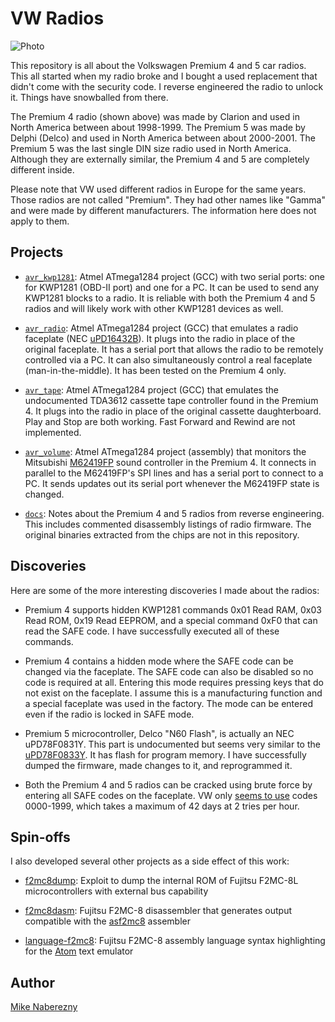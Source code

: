 # VW Radios

![Photo](https://user-images.githubusercontent.com/52712/38045152-b4fae3bc-3270-11e8-9463-c228bd5f6f46.jpg)

This repository is all about the Volkswagen Premium 4 and 5 car radios.  This all started when my radio broke and I bought a used replacement that didn't come with the security code.  I reverse engineered the radio to unlock it.  Things have snowballed from there.

The Premium 4 radio (shown above) was made by Clarion and used in North America between about 1998-1999.  The Premium 5 was made by Delphi (Delco) and used in North America between about 2000-2001.  The Premium 5 was the last single DIN size radio used in North America.  Although they are externally similar, the Premium 4 and 5 are completely different inside.  

Please note that VW used different radios in Europe for the same years.  Those radios are not called "Premium".  They had other names like "Gamma" and were made by different manufacturers.  The information here does not apply to them.

## Projects

- [`avr_kwp1281`](./avr_kwp1281/): Atmel ATmega1284 project (GCC) with two serial ports: one for KWP1281 (OBD-II port) and one for a PC.  It can be used to send any KWP1281 blocks to a radio.  It is reliable with both the Premium 4 and 5 radios and will likely work with other KWP1281 devices as well.  

- [`avr_radio`](./avr_radio/): Atmel ATmega1284 project (GCC) that emulates a radio faceplate (NEC [uPD16432B](https://web.archive.org/web/20180328161019/https://www.renesas.com/en-us/doc/DocumentServer/021/U13892EJ2V0UM00.pdf)).  It plugs into the radio in place of the original faceplate.  It has a serial port that allows the radio to be remotely controlled via a PC.  It can also simultaneously control a real faceplate (man-in-the-middle).  It has been tested on the Premium 4 only.

- [`avr_tape`](./avr_tape/): Atmel ATmega1284 project (GCC) that emulates the undocumented TDA3612 cassette tape controller found in the Premium 4.  It plugs into the radio in place of the original cassette daughterboard.  Play and Stop are both working.  Fast Forward and Rewind are not implemented.

- [`avr_volume`](./avr_volume/): Atmel ATmega1284 project (assembly) that monitors the Mitsubishi [M62419FP](https://web.archive.org/web/20180328173343/http://pdf.datasheetcatalog.com/datasheet/MitsubishiElectricCorporation/mXrwwyx.pdf) sound controller in the Premium 4.  It connects in parallel to the M62419FP's SPI lines and has a serial port to connect to a PC.  It sends updates out its serial port whenever the M62419FP state is changed.

- [`docs`](./docs/): Notes about the Premium 4 and 5 radios from reverse engineering.  This includes commented disassembly listings of radio firmware.  The original binaries extracted from the chips are not in this repository.

## Discoveries

Here are some of the more interesting discoveries I made about the radios:

- Premium 4 supports hidden KWP1281 commands 0x01 Read RAM, 0x03 Read ROM, 0x19 Read EEPROM, and a special command 0xF0 that can read the SAFE code.  I have successfully executed all of these commands.

- Premium 4 contains a hidden mode where the SAFE code can be changed via the faceplate.  The SAFE code can also be disabled so no code is required at all.  Entering this mode requires pressing keys that do not exist on the faceplate.  I assume this is a manufacturing function and a special faceplate was used in the factory.  The mode can be entered even if the radio is locked in SAFE mode.  

- Premium 5 microcontroller, Delco "N60 Flash", is actually an NEC uPD78F0831Y.  This part is undocumented but seems very similar to the [uPD78F0833Y](https://web.archive.org/web/20180328161019/https://www.renesas.com/en-us/doc/DocumentServer/021/U13892EJ2V0UM00.pdf).  It has flash for program memory.  I have successfully dumped the firmware, made changes to it, and reprogrammed it.

- Both the Premium 4 and 5 radios can be cracked using brute force by entering all SAFE codes on the faceplate.  VW only [seems to use](https://gist.github.com/mnaberez/1d1b206e0b585b1b89d1) codes 0000-1999, which takes a maximum of 42 days at 2 tries per hour.

## Spin-offs

I also developed several other projects as a side effect of this work:

- [f2mc8dump](https://github.com/mnaberez/f2mc8dump): Exploit to dump the internal ROM of Fujitsu F2MC-8L microcontrollers with external bus capability

- [f2mc8dasm](https://github.com/mnaberez/f2mc8dasm): Fujitsu F2MC-8 disassembler that generates output compatible with the [asf2mc8](http://shop-pdp.net/ashtml/asf2mc.htm) assembler

- [language-f2mc8](https://github.com/mnaberez/language-f2mc8): Fujitsu F2MC-8 assembly language syntax highlighting for the [Atom](https://atom.io) text emulator

## Author

[Mike Naberezny](https://github.com/mnaberez)
